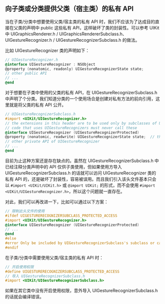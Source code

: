 ## 向子类或分类提供父类（宿主类）的私有 API

当在子类/分类中想要使用父类/宿主类的私有 API 时，我们不应该为了达成目的直接在父类的声明中 public 这些私有 API，这样破坏了类的封装性。可以参考 UIKit 中 UIGraphicsRenderer.h / UIGraphicsRendererSubclass.h、UIGestureRecognizer.h / UIGestureRecognizerSubclass.h 的做法。

比如 UIGestureRecognizer 类的声明如下：

```objectivec
// UIGestureRecognizer.h
@interface UIGestureRecognizer : NSObject
@property (nonatomic, readonly) UIGestureRecognizerState state;
// other public API
// ...
@end
```

对于想要在子类中使用的父类的私有 API，在 UIGestureRecognizerSubclass.h 中声明了个分类。我们知道分类的一个使用场合是创建对私有方法的前向引用，这里就是将父类的私有 API 公开。

```objectivec
// UIGestureRecognizerSubclass.h
#import <UIKit/UIGestureRecognizer.h>
// the extensions in this header are to be used only by subclasses of UIGestureRecognizer
// code that uses UIGestureRecognizers must never call these
@interface UIGestureRecognizer (UIGestureRecognizerProtected)
@property (nonatomic, readwrite) UIGestureRecognizerState state;  // the current state of the gesture recognizer. can only be set by subclasses of UIGestureRecognizer, but can be read by consumers
// other private API of UIGestureRecognizer
// ...
@end
```

目前为止这种方案还是存在缺点的。虽然在 UIGestureRecognizerSubclass.h 中已经注释分类声明中的 API 仅供子类使用，但如果使用方导入 UIGestureRecognizerSubclass.h 的话就可以访问 UIGestureRecognizer 类的私有 API 的，还是破坏了封装性，容易被误用。而且我们引入该头文件基本只会以 `#import <UIKit/UIKit.h>` 或 `@import UIKit;` 的形式，而不会使用 `#import <UIKit/UIGestureRecognizer.h>`，所以这个问题就一直存在。

对此，我们可以再改进一下，比如可以通过以下方案：

```objectivec
// 限制此头文件的使用
#ifdef UIGESTURERECOGNIZERSUBCLASS_PROTECTED_ACCESS
#import <UIKit/UIGestureRecognizer.h>
@interface UIGestureRecognizer (UIGestureRecognizerProtected)
// ...
@end
#else
#error Only be included by UIGestureRecognizerSubclass's subclass or category!
#endif
```

在子类/分类中需要使用父类/宿主类的私有 API 时：

```objectivec
// 开启使用权限
#define UIGESTURERECOGNIZERSUBCLASS_PROTECTED_ACCESS
// 导入 UIGestureRecognizerSubclass.h
#import <UIKit/UIGestureRecognizerSubclass.h>
```

如果在其它类中没有开启使用权限，意外导入 UIGestureRecognizerSubclass.h 的话就会编译错误。

